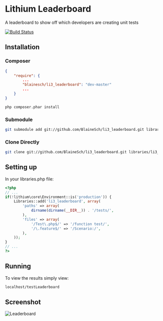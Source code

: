 # Lithium Leaderboard

A leaderboard to show off which developers are creating unit tests

[![Build Status](https://secure.travis-ci.org/BlaineSch/li3_leaderboard.png?branch=master)](http://travis-ci.org/BlaineSch/li3_leaderboard)

## Installation

### Composer
~~~ json
{
    "require": {
        ...
        "blainesch/li3_leaderboard": "dev-master"
        ...
    }
}
~~~
~~~ bash
php composer.phar install
~~~

### Submodule
~~~ bash
git submodule add git://github.com/BlaineSch/li3_leaderboard.git libraries/li3_leaderboard
~~~

### Clone Directly
~~~ bash
git clone git://github.com/BlaineSch/li3_leaderboard.git libraries/li3_leaderboard
~~~


## Setting up
In your libraries.php file:

~~~ php
<?php
// ...
if(!lithium\core\Environment::is('production')) {
	Libraries::add('li3_leaderboard', array(
		'paths' => array(
			dirname(dirname(__DIR__)) . '/tests/',
		),
		'files' => array(
			'/Test\.php$/' => '/function test/',
			'/\.feature$/' => '/Scenario:/',
		),
	));
}
// ...
?>
~~~

## Running
To view the results simply view:
~~~ bash
localhost/testLeaderboard
~~~~

## Screenshot
![Leaderboard](http://i49.tinypic.com/2n6ad5s.png)